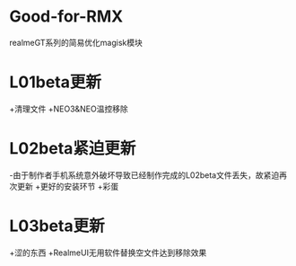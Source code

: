 # Good-for-RMX
realmeGT系列的简易优化magisk模块


# L01beta更新
+清理文件
+NEO3&NEO温控移除

# L02beta紧迫更新
-由于制作者手机系统意外破坏导致已经制作完成的L02beta文件丢失，故紧迫再次更新
+更好的安装环节
+彩蛋

# L03beta更新
+涩的东西
+RealmeUI无用软件替换空文件达到移除效果
